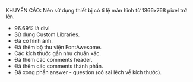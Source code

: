 KHUYẾN CÁO: Nên sử dụng thiết bị có tỉ lệ màn hình từ 1366x768 pixel trở lên.

- 96.69% là div!
- Sử dụng Custom Libraries.
- Đã có hình ảnh.
- Đã thêm bộ thư viện FontAwesome.
- Các kích thước gần như chuẩn xác.
- Đã thêm các comments header. 
- Đã thêm các comments thành phần.
- Đã xong phần answer - question (có sai lệch về kích thước).